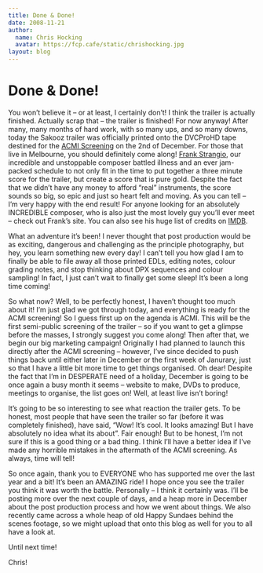 ```yaml
---
title: Done & Done!
date: 2008-11-21
author:
  name: Chris Hocking
  avatar: https://fcp.cafe/static/chrishocking.jpg
layout: blog
---
```

# Done & Done!

You won’t believe it – or at least, I certainly don’t! I think the trailer is actually finished. Actually scrap that – the trailer is finished! For now anyway! After many, many months of hard work, with so many ups, and so many downs, today the Sakooz trailer was officially printed onto the DVCProHD tape destined for the [ACMI Screening](http://www.facebook.com/home.php#/event.php?eid=48036506888&ref=ts "Swinburne Film & TV Graduate Screening @ ACMI") on the 2nd of December. For those that live in Melbourne, you should definitely come along! [Frank Strangio](http://www.frankstrangio.com/ "Frank Strangio"), our incredible and unstoppable composer battled illness and an ever jam-packed schedule to not only fit in the time to put together a three minute score for the trailer, but create a score that is pure gold. Despite the fact that we didn’t have any money to afford “real” instruments, the score sounds so big, so epic and just so heart felt and moving. As you can tell – I’m very happy with the end result! For anyone looking for an absolutely INCREDIBLE composer, who is also just the most lovely guy you’ll ever meet – check out Frank’s site. You can also see his huge list of credits on [IMDB](http://www.imdb.com/name/nm0833401/ "Frank Strangio").

What an adventure it’s been! I never thought that post production would be as exciting, dangerous and challenging as the principle photography, but hey, you learn something new every day! I can’t tell you how glad I am to finally be able to file away all those printed EDLs, editing notes, colour grading notes, and stop thinking about DPX sequences and colour sampling! In fact, I just can’t wait to finally get some sleep! It’s been a long time coming!

So what now? Well, to be perfectly honest, I haven’t thought too much about it! I’m just glad we got through today, and everything is ready for the ACMI screening! So I guess first up on the agenda is ACMI. This will be the first semi-public screening of the trailer – so if you want to get a glimpse before the masses, I strongly suggest you come along! Then after that, we begin our big marketing campaign! Originally I had planned to launch this directly after the ACMI screening – however, I’ve since decided to push things back until either later in December or the first week of Janurary, just so that I have a little bit more time to get things organised. Oh dear! Despite the fact that I’m in DESPERATE need of a holiday, December is going to be once again a busy month it seems – website to make, DVDs to produce, meetings to organise, the list goes on! Well, at least live isn’t boring!

It’s going to be so interesting to see what reaction the trailer gets. To be honest, most people that have seen the trailer so far (before it was completely finished), have said, “Wow! It’s cool. It looks amazing! But I have absolutely no idea what its about”. Fair enough! But to be honest, I’m not sure if this is a good thing or a bad thing. I think I’ll have a better idea if I’ve made any horrible mistakes in the aftermath of the ACMI screening. As always, time will tell!

So once again, thank you to EVERYONE who has supported me over the last year and a bit! It’s been an AMAZING ride! I hope once you see the trailer you think it was worth the battle. Personally – I think it certainly was. I’ll be posting more over the next couple of days, and a heap more in December about the post production process and how we went about things. We also recently came across a whole heap of old Happy Sundaes behind the scenes footage, so we might upload that onto this blog as well for you to all have a look at.

Until next time!

Chris!